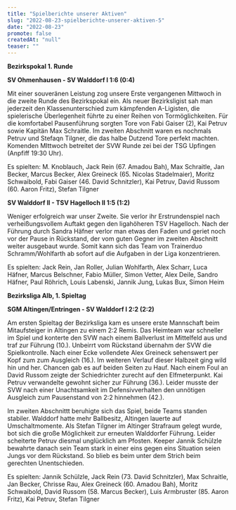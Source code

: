 ```yaml
---
title: "Spielberichte unserer Aktiven"
slug: "2022-08-23-spielberichte-unserer-aktiven-5"
date: "2022-08-23"
promote: false
createdAt: "null"
teaser: ""
---
```

**Bezirkspokal 1. Runde**


**SV Ohmenhausen - SV Walddorf I 1:6 (0:4)**


Mit einer souveränen Leistung zog unsere Erste vergangenen Mittwoch in die zweite Runde des Bezirkspokal ein. Als neuer Bezirksligist sah man jederzeit den Klassenunterschied zum kämpfenden A-Ligisten, die spielerische Überlegenheit führte zu einer Reihen von Tormöglichkeiten. Für die komfortabel Pausenführung sorgten Tore von Fabi Gaiser (2), Kai Petruv sowie Kapitän Max Schraitle. Im zweiten Abschnitt waren es nochmals Petruv und Stefaqn Tilgner, die das halbe Dutzend Tore perfekt machten. Komenden MIttwoch betreitet der SVW Runde zei bei der TSG Upfingen (Anpfiff 19:30 Uhr).


Es spielten: M. Knoblauch, Jack Rein (67. Amadou Bah), Max Schraitle, Jan Becker, Marcus Becker, Alex Greineck (65. Nicolas Stadelmaier), Moritz Schwaibold, Fabi Gaiser (46. David Schnitzler), Kai Petruv, David Russom (60. Aaron Fritz), Stefan Tilgner


**SV Walddorf II - TSV Hagelloch II 1:5 (1:2)**


Weniger erfolgreich war unser Zweite. Sie verlor ihr Erstrundenspiel nach verheißungsvollem Auftakt gegen den ligahöheren TSV Hagelloch. Nach der Führung durch Sandra Häfner verlor man etwas den Faden und geriet noch vor der Pause in Rückstand, der vom guten Gegner im zweiten Abschnitt weiter ausgebaut wurde. Somit kann sich das Team von Trainerduo Schramm/Wohlfarth ab sofort auf die Aufgaben in der Liga konzentrieren.


Es spielten: Jack Rein, Jan Roller, Julian Wohlfarth, Alex Scharr, Luca Häfner, Marcus Belschner, Fabio Müller, Simon Vetter, Alex Deile, Sandro Häfner, Paul Röhrich, Louis Labenski, Jannik Jung, Lukas Bux, Simon Heim



**Bezirksliga Alb, 1. Spieltag**


**SGM Altingen/Entringen - SV Walddorf I 2:2 (2:2)**


Am ersten Spieltag der Bezirksliga kam es unsere erste Mannschaft beim Mitaufsteiger in Altingen zu einem 2:2 Remis. Das Heimteam war schneller im Spiel und konterte den SVW nach einem Ballverlust im Mittelfeld aus und traf zur Führung (10.). Unbeirrt vom Rückstand übernahm der SVW die Spielkontrolle. Nach einer Ecke vollendete Alex Greineck sehenswert per Kopf zum zum Ausgleich (16.). Im weiteren Verlauf dieser Halbzeit ging wild hin und her. Chancen gab es auf beiden Seiten zu Hauf. Nach einem Foul an David Russom zeigte der Schiedrichter zurecht auf den Elfmeterpunkt. Kai Petruv verwandelte gewohnt sicher zur Führung (36.). Leider musste der SVW nach einer Unachtsamkeit im Defensivverhalten den unnötigen Ausgleich zum Pausenstand von 2:2 hinnehmen (42.).


Im zweiten Abschnittt beruhigte sich das Spiel, beide Teams standen stabiler. Walddorf hatte mehr Ballbesitz, Altingen lauerte auf Umschaltmomente. Als Stefan Tilgner im Altinger Strafraum gelegt wurde, bot sich die große Möglichkeit zur erneuten Walddorfer Führung. Leider scheiterte Petruv diesmal unglücklich am Pfosten. Keeper Jannik Schülzle bewahrte danach sein Team stark in einer eins gegen eins Situation seien Jungs vor dem Rückstand. So blieb es beim unter dem Strich beim gerechten Unentschieden.


Es spielten: Jannik Schülzle, Jack Rein (73. David Schnitzler), Max Schraitle, Jan Becker, Chrisse Rau, Alex Greineck (60. Amadou Bah), Moritz Schwaibold, David Russom (58. Marcus Becker), Luis Armbruster (85. Aaron Fritz), Kai Petruv, Stefan Tilgner
